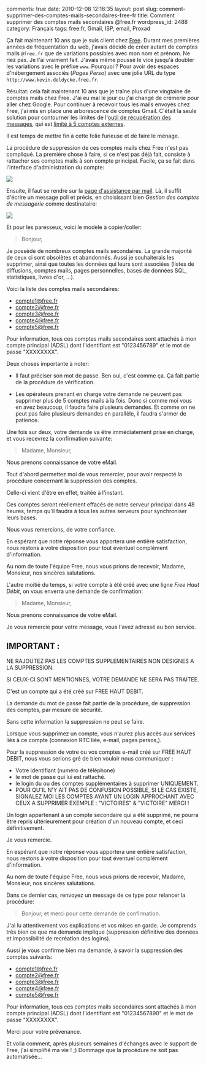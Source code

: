 comments: true
date: 2010-12-08 12:16:35
layout: post
slug: comment-supprimer-des-comptes-mails-secondaires-free-fr
title: Comment supprimer des comptes mails secondaires @free.fr
wordpress_id: 2488
category: Français
tags: free.fr, Gmail, ISP, email, Proxad

Ça fait maintenant 10 ans que je suis client chez [Free](http://free.fr). Durant mes premières années de fréquentation du web, j'avais décidé de créer autant de comptes mails `@free.fr` que de variations possibles avec mon nom et prénom. Ne riez pas. Je l'ai vraiment fait. J'avais même poussé le vice jusqu'à doubler les variations avec le préfixe `www`. Pourquoi ? Pour avoir des espaces d'hébergement associés (_Pages Perso_) avec une jolie URL du type `http://www.kevin.deldycke.free.fr`.

Résultat: cela fait maintenant 10 ans que je traîne plus d'une vingtaine de comptes mails chez Free. J'ai eu mal le jour ou j'ai changé de crémerie pour aller chez Google. Pour continuer à recevoir tous les mails envoyés chez Free, j'ai mis en place une arborescence de comptes Gmail. C'était la seule solution pour contourner les limites de l'[outil de récupération des messages](http://mail.google.com/support/bin/answer.py?answer=21288), qui est [limité à 5 comptes externes](http://kb.mozillazine.org/Using_Gmail_with_Thunderbird_and_Mozilla_Suite#Mail_fetcher).

Il est temps de mettre fin à cette folie furieuse et de faire le ménage.

La procédure de suppression de ces comptes mails chez Free n'est pas compliqué. La première chose à faire, si ce n'est pas déjà fait, consiste à rattacher ses comptes mails à son compte principal. Facile, ça se fait dans l'interface d'administration du compte:

![](/static/uploads/2010/12/rattacher-compte-mail.png)

Ensuite, il faut se rendre sur la [page d'assistance par mail](http://www.free.fr/assistance/mail.html). Là, il suffit d'écrire un message poli et précis, en choisissant bien _Gestion des comptes de messagerie_ comme destinataire:

![](/static/uploads/2010/12/free-assistance-mail.png)

Et pour les paresseux, voici le modèle à copier/coller:

> Bonjour,

Je possède de nombreux comptes mails secondaires. La grande majorité de ceux ci sont obsolètes et abandonnés. Aussi je souhaiterais les supprimer, ainsi que toutes les données qui leurs sont associées (listes de diffusions, comptes mails, pages personnelles, bases de données SQL, statistiques, livres d'or, ...).

Voici la liste des comptes mails secondaires:
  * compte1@free.fr
  * compte2@free.fr
  * compte3@free.fr
  * compte4@free.fr
  * compte5@free.fr

Pour information, tous ces comptes mails secondaires sont attachés à mon compte principal (ADSL) dont l'identifiant est "0123456789" et le mot de passe "XXXXXXXX".

Deux choses importante à noter:

  * Il faut préciser son mot de passe. Ben oui, c'est comme ça. Ça fait partie de la procédure de vérification.

  * Les opérateurs prenant en charge votre demande ne peuvent pas supprimer plus de 5 comptes mails à la fois. Donc si comme moi vous en avez beaucoup, il faudra faire plusieurs demandes. Et comme on ne peut pas faire plusieurs demandes en parallèle, il faudra s'armer de patience.

Une fois sur deux, votre demande va être immédiatement prise en charge, et vous recevrez la confirmation suivante:

> Madame, Monsieur,

Nous prenons connaissance de votre eMail.

Tout d'abord permettez moi de vous remercier, pour avoir respecté la procédure concernant la suppression des comptes.

Celle-ci vient d'être en effet, traitée à l'instant.

Ces comptes seront réellement effacés de notre serveur principal dans 48 heures, temps qu'il faudra à tous les autres serveurs pour synchroniser leurs bases.

Nous vous remercions, de votre confiance.

En espérant que notre réponse vous apportera une entière satisfaction, nous restons à votre disposition pour tout éventuel complément d'information.

Au nom de toute l'équipe Free, nous vous prions de recevoir, Madame, Monsieur, nos sincères salutations.

L'autre moitié du temps, si votre compte à été créé avec une ligne _Free Haut Débit_, on vous enverra une demande de confirmation:

> Madame, Monsieur,

Nous prenons connaissance de votre eMail.

Je vous remercie pour votre message, vous l'avez adressé au bon service.

IMPORTANT :
----------

NE RAJOUTEZ PAS LES COMPTES SUPPLEMENTAIRES NON DESIGNES A LA SUPPRESSION.

SI CEUX-CI SONT MENTIONNES, VOTRE DEMANDE NE SERA PAS TRAITEE.

C'est un compte qui a été créé sur FREE HAUT DEBIT.

La demande du mot de passe fait partie de la procédure, de suppression des comptes, par mesure de sécurité.

Sans cette information la suppression ne peut se faire.

Lorsque vous supprimez un compte, vous n'aurez plus accès aux services liés à ce compte (connexion RTC liée, e-mail, pages persos,).

Pour la suppression de votre ou vos comptes e-mail créé sur FREE HAUT DEBIT, nous vous serions gré de bien vouloir nous communiquer :
- Votre identifiant (numéro de téléphone)
- le mot de passe qui lui est rattaché.
- le login du ou des comptes supplémentaires à supprimer UNIQUEMENT.
- POUR QU'IL N'Y AIT PAS DE CONFUSION POSSIBLE, SI LE CAS EXISTE, SIGNALEZ MOI LES COMPTES AYANT UN LOGIN APPROCHANT AVEC CEUX A SUPPRIMER EXEMPLE : "VICTOIRES" & "VICTOIRE" MERCI !

Un login appartenant à un compte secondaire qui a été supprimé, ne pourra être repris ultérieurement pour création d'un nouveau compte, et ceci définitivement.

Je vous remercie.

En espérant que notre réponse vous apportera une entière satisfaction, nous restons à votre disposition pour tout éventuel complément d'information.

Au nom de toute l'équipe Free, nous vous prions de recevoir, Madame, Monsieur, nos sincères salutations.

Dans ce dernier cas, renvoyez un message de ce type pour relancer la procédure:

> Bonjour, et merci pour cette demande de confirmation.

J'ai lu attentivement vos explications et vos mises en garde. Je comprends très bien ce que ma demande implique (suppression définitive des données et impossibilité de recréation des logins).

Aussi je vous confirme bien ma demande, à savoir la suppression des comptes suivants:
  * compte1@free.fr
  * compte2@free.fr
  * compte3@free.fr
  * compte4@free.fr
  * compte5@free.fr

Pour information, tous ces comptes mails secondaires sont attachés à mon compte principal (ADSL) dont l'identifiant est "01234567890" et le mot de passe "XXXXXXXX".

Merci pour votre prévenance.

Et voila comment, après plusieurs semaines d'échanges avec le support de Free, j'ai simplifié ma vie ! ;) Dommage que la procédure ne soit pas automatisée...
